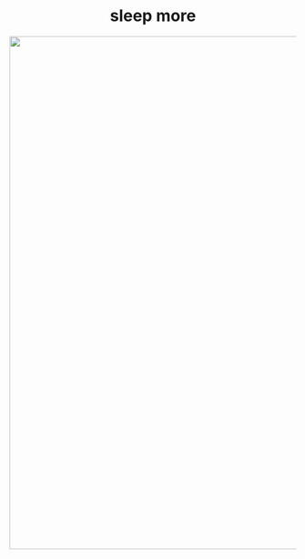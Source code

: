 
<h1 align="center">sleep more</h2>
<div align="center">
  <!--<p><img width="900" src="_assets/kohaku.gif"></p>-->
  <!--<p><img width="900" src="https://www.icegif.com/wp-content/uploads/icegif-2930.gif"></p>-->
  <!--<p><img width="900" src="https://media1.tenor.com/images/aa1ffffcc9fbb3742b719f84f48dc618/tenor.gif?itemid=9490271"></p>-->
  <p><img width="900" src="https://giffiles.alphacoders.com/188/188563.gif"></p>
  <!--<p><img width="900" src="https://38.media.tumblr.com/4e80ff8ba150e9c47a7d047f388bc83e/tumblr_ndphmfAODn1qghl49o1_500.gif"></p>-->
</div>
